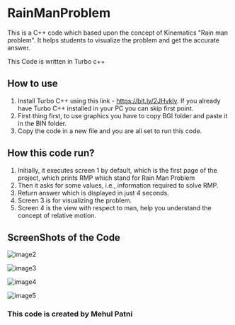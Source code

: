 # RainManProblem
This is a C++ code which based upon the concept of Kinematics "Rain man problem". It helps students to visualize the problem and get the accurate answer.

This Code is written in Turbo c++

## How to use

1. Install Turbo C++ using this link - https://bit.ly/2JHvklv. If you already have Turbo C++ installed in your PC you can skip first point.
2. First thing first, to use graphics you have to copy BGI folder and paste it in the BIN folder.
3. Copy the code in a new file and you are all set to run this code.

## How this code run?

1. Initially, it executes screen 1 by default, which is the first page of the project, which prints RMP which stand for Rain Man Problem
2. Then it asks for some values, i.e., information required to solve RMP.
3. Return answer which is displayed in just 4 seconds.
4. Screen 3 is for visualizing the problem.
5. Screen 4 is the view with respect to man, help you understand the concept of relative motion.

## ScreenShots of the Code

![image2](https://user-images.githubusercontent.com/48055152/57830332-6b153b80-77cf-11e9-8e4c-46812817d743.png)

![image3](https://user-images.githubusercontent.com/48055152/57830428-b92a3f00-77cf-11e9-8939-296caa48a4ba.png)

![image4](https://user-images.githubusercontent.com/48055152/57830426-b891a880-77cf-11e9-8bc8-36dc43621e0c.png)

![image5](https://user-images.githubusercontent.com/48055152/57830427-b92a3f00-77cf-11e9-972d-e7f9e878e6a6.png)


### This code is created by Mehul Patni 
